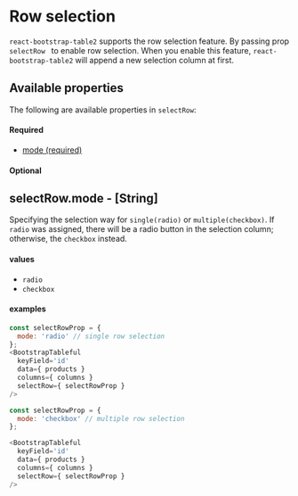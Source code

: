 
# Row selection
`react-bootstrap-table2` supports the row selection feature. By passing prop `selectRow ` to enable row selection. When you enable this feature, `react-bootstrap-table2` will append a new selection column at first. 


## Available properties

The following are available properties in `selectRow`:

#### Required
* [mode (required)](#mode)

#### Optional

## <a name="mode">selectRow.mode - [String]</a>

Specifying the selection way for `single(radio)` or `multiple(checkbox)`. If `radio` was assigned, there will be a radio button in the selection column; otherwise, the `checkbox` instead.

#### values
* `radio`
* `checkbox`

#### examples

```js
const selectRowProp = {
  mode: 'radio' // single row selection
};
<BootstrapTableful
  keyField='id'
  data={ products }
  columns={ columns }
  selectRow={ selectRowProp }
/>
```

```js
const selectRowProp = {
  mode: 'checkbox' // multiple row selection
};

<BootstrapTableful
  keyField='id'
  data={ products }
  columns={ columns }
  selectRow={ selectRowProp }
/>
```
